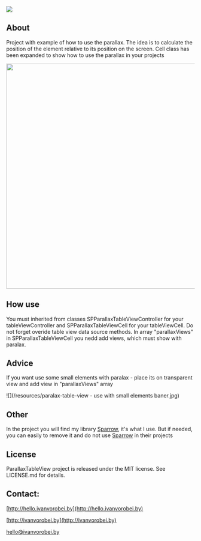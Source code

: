 <img src="https://raw.githubusercontent.com/IvanVorobei/ParallaxTableView/master/resources/paralax-table-view - animated baner.gif">

## About
Project with example of how to use the parallax. The idea is to calculate the position of the element relative to its position on the screen. Cell class has been expanded to show how to use the parallax in your projects

<img src="https://raw.githubusercontent.com/IvanVorobei/ParallaxTableView/master/resources/paralax-table-view - preview animated baner.gif" width="600">

## How use
You must inherited from classes SPParallaxTableViewController for your tableViewController and SPParallaxTableViewCell for your tableViewCell. Do not forget overide table view data source methods. In array "parallaxViews" in SPParallaxTableViewCell you nedd add views, which must show with paralax.

## Advice
If you want use some small elements with paralax - place its on transparent view and add view in "parallaxViews" array

![](/resources/paralax-table-view - use with small elements baner.jpg)

## Other
In the project you will find my library [Sparrow](https://github.com/IvanVorobei/Sparrow), it's what I use. But if needed, you can easily to remove it and do not use [Sparrow](https://github.com/IvanVorobei/Sparrow) in their projects 

## License
ParallaxTableView project is released under the MIT license. See LICENSE.md for details.

## Contact:
 
[http://hello.ivanvorobei.by](http://hello.ivanvorobei.by)

[http://ivanvorobei.by](http://ivanvorobei.by)

hello@ivanvorobei.by
